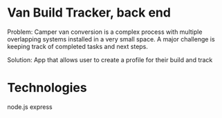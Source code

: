 # Van Build Tracker, back end  

Problem: Camper van conversion is a complex process with multiple overlapping systems installed in a very small space. A major challenge is keeping track of completed tasks and next steps.  

Solution: App that allows user to create a profile for their build and track  

# Technologies
node.js
express
